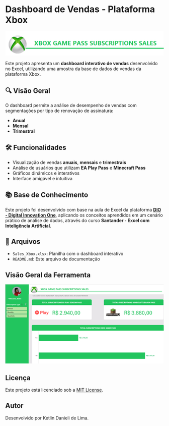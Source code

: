 # Dashboard de Vendas - Plataforma Xbox

![Cabeçalho](./images/cabecalho.png)

Este projeto apresenta um **dashboard interativo de vendas** desenvolvido no Excel, utilizando uma amostra da base de dados de vendas da plataforma Xbox.

## 🔍 Visão Geral

O dashboard permite a análise de desempenho de vendas com segmentações por tipo de renovação de assinatura:

- **Anual**
- **Mensal**
- **Trimestral**


## 🛠 Funcionalidades

- Visualização de vendas **anuais**, **mensais** e **trimestrais**
- Análise de usuários que utilizam **EA Play Pass** e **Minecraft Pass**
- Gráficos dinâmicos e interativos
- Interface amigável e intuitiva

## 📚 Base de Conhecimento

Este projeto foi desenvolvido com base na aula de Excel da plataforma **[DIO - Digital Innovation One](https://www.dio.me/)**, aplicando os conceitos aprendidos em um cenário prático de análise de dados, através do curso **Santander - Excel com Inteligência Artificial**.

## 📁 Arquivos

- `Sales_Xbox.xlsx`: Planilha com o dashboard interativo
- `README.md`: Este arquivo de documentação

## Visão Geral da Ferramenta

![Tela](./images/tela.png)
## Licença

Este projeto está licenciado sob a [MIT License](LICENSE).

## Autor

Desenvolvido por Ketlin Danieli de Lima.
